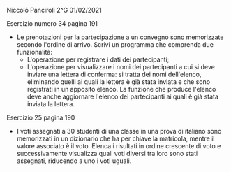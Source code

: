 Niccolò Panciroli 2^G 01/02/2021

Esercizio numero 34 pagina 191
- Le prenotazioni per la partecipazione a un convegno sono memorizzate secondo l'ordine di arrivo. Scrivi un programma che comprenda due funzionalità:
    - L'operazione per registrare i dati dei partecipanti;
    - L'operazione per visualizzare i nomi dei partecipanti a cui si deve inviare una lettera di conferma: si
    tratta dei nomi dell'elenco, eliminando quelli ai quali la lettera è già stata inviata e che sono registrati
    in un apposito elenco. La funzione che produce l'elenco deve anche aggiornare l'elenco dei partecipanti 
    ai quali è già stata inviata la lettera.

Esercizio 25 pagina 190
- I voti assegnati a 30 studenti di una classe in una prova di italiano sono memorizzati in un dizionario che ha per chiave la matricola, mentre il valore associato è il voto.
Elenca i risultati in ordine crescente di voto e successivamente visualizza quali voti diversi tra loro sono stati assegnati, riducendo a uno i voti uguali.